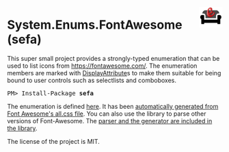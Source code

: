 <img align="right" src="https://github.com/cesarsouza/sefa/raw/master/src/Resources/sefa.png" width="55" height="48"><h1><b>S</b>ystem.<b>E</b>nums.<b>F</b>ont<b>A</b>wesome (sefa)</h1>

This super small project provides a strongly-typed enumeration that can be used to list icons from https://fontawesome.com/. The enumeration members are marked with [DisplayAttribute](https://docs.microsoft.com/en-us/dotnet/api/system.componentmodel.dataannotations.displayattribute?view=netcore-3.1)s to make them suitable for being bound to user controls such as selectlists and comboboxes.

  <pre>PM> Install-Package <b>sefa</b></pre>

The enumeration is defined [here](https://github.com/cesarsouza/sefa/blob/master/src/FontAwesomeIcons.cs). It has been [automatically generated from Font Awesome's all.css file](https://github.com/cesarsouza/sefa/blob/0cc0d9a88d0291618644c554542a8a70f1d6f78c/gen/Program.cs#L9-L17). You can also use the library to parse other versions of Font-Awesome. The [parser and the generator are included in the library](https://github.com/cesarsouza/sefa/blob/master/src/FontAwesomeGenerator.cs).

The license of the project is MIT.
